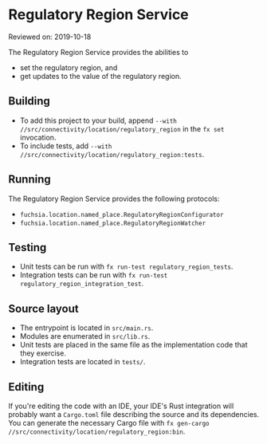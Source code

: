 # Regulatory Region Service

Reviewed on: 2019-10-18

The Regulatory Region Service provides the abilities to
* set the regulatory region, and
* get updates to the value of the regulatory region.

## Building

* To add this project to your build, append `--with
  //src/connectivity/location/regulatory_region` in the `fx set` invocation.
* To include tests, add `--with //src/connectivity/location/regulatory_region:tests`.

## Running

The Regulatory Region Service provides the following protocols:
* `fuchsia.location.named_place.RegulatoryRegionConfigurator`
* `fuchsia.location.named_place.RegulatoryRegionWatcher`

## Testing

* Unit tests can be run with `fx run-test regulatory_region_tests`.
* Integration tests can be run with `fx run-test regulatory_region_integration_test`.

## Source layout

* The entrypoint is located in `src/main.rs`.
* Modules are enumerated in `src/lib.rs`.
* Unit tests are placed in the same file as the implementation code that they exercise.
* Integration tests are located in `tests/`.

## Editing

If you're editing the code with an IDE, your IDE's Rust integration will
probably want a `Cargo.toml` file describing the source and its dependencies. You can
generate the necessary Cargo file with `fx gen-cargo //src/connectivity/location/regulatory_region:bin`.